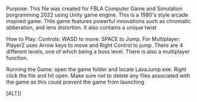 Purpose:
This file was created for FBLA Computer Game and Simulation porgramming 2022 using Unity game engine.
This is a 1980's style arcade inspired game. THis game features powerful innovations such as chromatic abberation,
and lens distortion. It also contains a unique twist

How to Play:
Controls: WASD to move. SPACE to Jump. For Multiplayer: Player2 uses Arrow keys to move and Right Control to jump.
There are 4 different levels, one of which being a boss level. There is also a multiplayer function. 

Running the Game:
open the game folder and locate LavaJump.exe. Right click the file and hit open. Make sure not to delete any files 
associated with the game as this could prevent the game from launching

[ALT](
